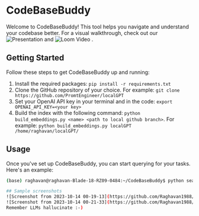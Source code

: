 # CodeBaseBuddy

Welcome to CodeBaseBuddy! This tool helps you navigate and understand your codebase better. For a visual walkthrough, check out our ![Presentation](https://docs.google.com/presentation/d/1snzmLBxwP_0WuHEyJUdqvj_8iVpj_isCiKgMzaR7EWE/edit?usp=sharing)
 and ![Loom Video](https://www.loom.com/share/348d46575c2f42a68b8fa82d879f40aa?sid=45fc13ea-55a1-40b0-915b-dc8c0adbf4b9) .

## Getting Started

Follow these steps to get CodeBaseBuddy up and running:

1. Install the required packages: `pip install -r requirements.txt`
2. Clone the GitHub repository of your choice. For example: `git clone https://github.com/PromtEngineer/localGPT`
3. Set your OpenAI API key in your terminal and in the code: `export OPENAI_API_KEY=<your key>`
4. Build the index with the following command: `python build_embeddings.py <name> <path to local github branch>`. For example: `python build_embeddings.py localGPT /home/raghavan/localGPT/`

## Usage

Once you've set up CodeBaseBuddy, you can start querying for your tasks. Here's an example:

```bash
(base) raghavan@raghavan-Blade-18-RZ09-0484:~/CodeBaseBuddy$ python search.py "which files should i change and how should i add support to new LLM Falcon 80b" 5 localGPT

## Sample screenshots
![Screenshot from 2023-10-14 00-19-13](https://github.com/Raghavan1988/CodeBaseBuddy/assets/493090/5bd63e8b-52f6-483d-8a06-492d50cd2fff)
![Screenshot from 2023-10-14 00-21-33](https://github.com/Raghavan1988/CodeBaseBuddy/assets/493090/03a1f3b5-f939-43bb-b1c9-efcec6548c22)
Remember LLMs hallucinate :-)
